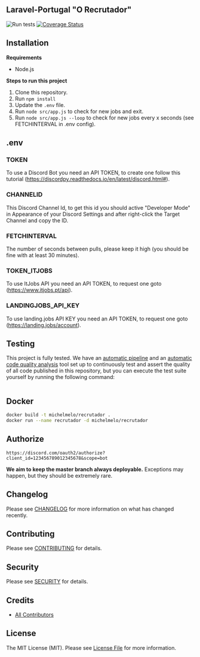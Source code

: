 ## Laravel-Portugal "O Recrutador"

![Run tests](https://github.com/laravel-portugal/recrutador/workflows/Run%20tests/badge.svg)
[![Coverage Status](https://coveralls.io/repos/github/laravel-portugal/recrutador/badge.svg?branch=master)](https://coveralls.io/github/laravel-portugal/recrutador?branch=master)

## Installation

**Requirements**

- Node.js

**Steps to run this project**

1. Clone this repository.
2. Run `npm install`
3. Update the `.env` file.
4. Run `node src/app.js` to check for new jobs and exit.
5. Run `node src/app.js --loop`  to check for new jobs every x seconds (see FETCHINTERVAL in .env config).


## .env

### TOKEN

To use a Discord Bot you need an API TOKEN, to create one follow this tutorial (https://discordpy.readthedocs.io/en/latest/discord.html#).

### CHANNELID

This Discord Channel Id, to get this id you should active "Developer Mode" in Appearance of your Discord Settings and after right-click the Target Channel and copy the ID.

### FETCHINTERVAL

The number of seconds between pulls, please keep it high (you should be fine with at least 30 minutes).

### TOKEN_ITJOBS

To use ItJobs API  you need an API TOKEN, to request one goto (https://www.itjobs.pt/api).

### LANDINGJOBS_API_KEY

To use landing.jobs API KEY  you need an API TOKEN, to request one goto (https://landing.jobs/account).

## Testing

This project is fully tested. We have an [automatic pipeline](https://github.com/laravel-portugal/recrutador/actions) and an [automatic code quality analysis](https://coveralls.io/github/laravel-portugal/recrutador) tool set up to continuously test and assert the quality of all code published in this repository, but you can execute the test suite yourself by running the following command:

```bash

```


## Docker
```bash
docker build -t michelmelo/recrutador .
docker run --name recrutador -d michelmelo/recrutador

```
## Authorize
```
https://discord.com/oauth2/authorize?client_id=123456789012345678&scope=bot
```

**We aim to keep the master branch always deployable.** Exceptions may happen, but they should be extremely rare.

## Changelog

Please see [CHANGELOG](CHANGELOG.md) for more information on what has changed recently.

## Contributing

Please see [CONTRIBUTING](CONTRIBUTING.md) for details.

## Security

Please see [SECURITY](SECURITY.md) for details.

## Credits

- [All Contributors](../../contributors)

## License

The MIT License (MIT). Please see [License File](LICENSE.md) for more information.

